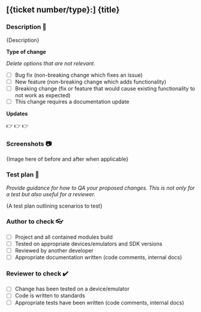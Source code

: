 ## [{ticket number/type}:] {title}

### Description :memo:
{Description}

**Type of change**

*Delete options that are not relevant.*

- [ ] Bug fix (non-breaking change which fixes an issue)
- [ ] New feature (non-breaking change which adds functionality)
- [ ] Breaking change (fix or feature that would cause existing functionality to not work as expected)
- [ ] This change requires a documentation update

**Updates**

:point_right:
:point_right:
:point_right:

### Screenshots :camera:
{Image here of before and after when applicable}

### Test plan :test_tube:
*Provide guidance for how to QA your proposed changes. This is not only for a test but also useful for a reviewer.*

{A test plan outlining scenarios to test}

### Author to check :eyeglasses:
- [ ] Project and all contained modules build
- [ ] Tested on appropriate devices/emulators and SDK versions
- [ ] Reviewed by another developer
- [ ] Appropriate documentation written (code comments, internal docs)

### Reviewer to check :heavy_check_mark:
- [ ] Change has been tested on a device/emulator
- [ ] Code is written to standards
- [ ] Appropriate tests have been written (code comments, internal docs)